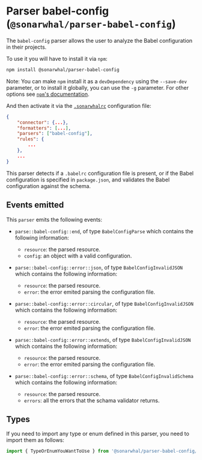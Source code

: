 # Parser babel-config (`@sonarwhal/parser-babel-config`)

The `babel-config` parser allows the user to analyze the
Babel configuration in their projects.

To use it you will have to install it via `npm`:

```bash
npm install @sonarwhal/parser-babel-config
```

Note: You can make `npm` install it as a `devDependency` using the `--save-dev`
parameter, or to install it globally, you can use the `-g` parameter. For
other options see
[`npm`'s documentation](https://docs.npmjs.com/cli/install).

And then activate it via the [`.sonarwhalrc`][sonarwhalrc]
configuration file:

```json
{
    "connector": {...},
    "formatters": [...],
    "parsers": ["babel-config"],
    "rules": {
        ...
    },
    ...
}
```

This parser detects if a `.babelrc` configuration file is present, or if the
Babel configuration is specified in `package.json`, and validates the Babel
configuration against the schema.

## Events emitted

This `parser` emits the following events:

* `parse::babel-config::end`, of type `BabelConfigParse`
  which contains the following information:

  * `resource`: the parsed resource.
  * `config`: an object with a valid configuration.

* `parse::babel-config::error::json`, of type `BabelConfigInvalidJSON`
  which contains the following information:

  * `resource`: the parsed resource.
  * `error`: the error emited parsing the configuration file.

* `parse::babel-config::error::circular`, of type `BabelConfigInvalidJSON`
  which contains the following information:

  * `resource`: the parsed resource.
  * `error`: the error emited parsing the configuration file.

* `parse::babel-config::error::extends`, of type `BabelConfigInvalidJSON`
  which contains the following information:

  * `resource`: the parsed resource.
  * `error`: the error emited parsing the configuration file.

* `parse::babel-config::error::schema`, of type `BabelConfigInvalidSchema`
  which contains the following information:

  * `resource`: the parsed resource.
  * `errors`: all the errors that the schama validator returns.

## Types

If you need to import any type or enum defined in this parser,
you need to import them as follows:

```ts
import { TypeOrEnumYouWantToUse } from '@sonarwhal/parser-babel-config/dist/src/types';
```

<!-- Link labels: -->

[sonarwhalrc]: https://sonarwhal.com/docs/user-guide/further-configuration/sonarwhalrc-formats/
